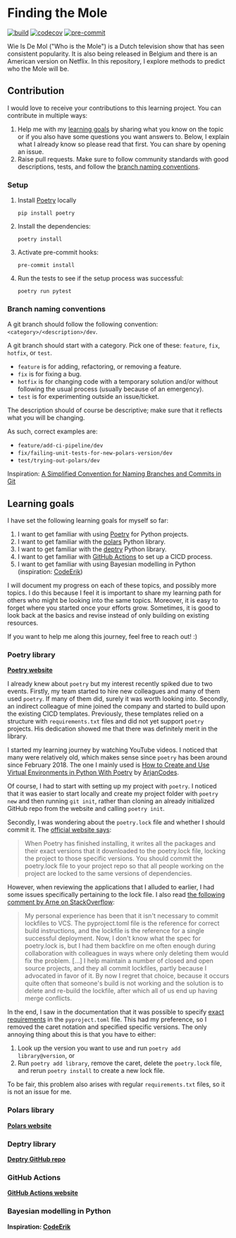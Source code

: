 # Finding the Mole
[![build](https://github.com/mikeweltevrede/finding-the-mole/actions/workflows/cd.yml/badge.svg)](https://github.com/mikeweltevrede/finding-the-mole/actions/workflows/cd.yml)
[![codecov](https://codecov.io/gh/mikeweltevrede/finding-the-mole/graph/badge.svg?token=9VU08WT5PP)](https://codecov.io/gh/mikeweltevrede/finding-the-mole)
[![pre-commit](https://results.pre-commit.ci/badge/github/mikeweltevrede/finding-the-mole/main.svg)](https://results.pre-commit.ci/latest/github/mikeweltevrede/finding-the-mole/main)

Wie Is De Mol ("Who is the Mole") is a Dutch television show that has seen consistent popularity. It is also being
released in Belgium and there is an American version on Netflix. In this repository, I explore methods to predict who
the Mole will be.

## Contribution
I would love to receive your contributions to this learning project. You can contribute in multiple ways:
1. Help me with my [learning goals](#learning-goals) by sharing what you know on the topic or if you also have some
   questions you want answers to. Below, I explain what I  already know so please read that first. You can share by
   opening an issue.
2. Raise pull requests. Make sure to follow community standards with good descriptions, tests, and follow the
   [branch naming conventions](#branch-naming-conventions).

### Setup
1. Install [Poetry](https://python-poetry.org/) locally
   ```
   pip install poetry
   ```

2. Install the dependencies:
   ```
   poetry install
   ```

3. Activate pre-commit hooks:
   ```
   pre-commit install
   ```

4. Run the tests to see if the setup process was successful:
   ```
   poetry run pytest
   ```

### Branch naming conventions
A git branch should follow the following convention: `<category>/<description>/dev`.

A git branch should start with a category. Pick one of these: `feature`, `fix`, `hotfix`, or `test`.
- `feature` is for adding, refactoring, or removing a feature.
- `fix` is for fixing a bug.
- `hotfix` is for changing code with a temporary solution and/or without following the usual process (usually because of
  an emergency).
- `test` is for experimenting outside an issue/ticket.

The description should of course be descriptive; make sure that it reflects what you will be changing.

As such, correct examples are:
- `feature/add-ci-pipeline/dev`
- `fix/failing-unit-tests-for-new-polars-version/dev`
- `test/trying-out-polars/dev`

Inspiration: [A Simplified Convention for Naming Branches and Commits in Git](https://dev.to/varbsan/a-simplified-convention-for-naming-branches-and-commits-in-git-il4)

## Learning goals
I have set the following learning goals for myself so far:
1. I want to get familiar with using [Poetry](https://python-poetry.org/) for Python projects.
2. I want to get familiar with the [polars](https://www.pola.rs/) Python library.
3. I want to get familiar with the [deptry](https://github.com/fpgmaas/deptry) Python library.
4. I want to get familiar with [GitHub Actions](https://github.com/features/actions) to set up a CICD process.
5. I want to get familiar with using Bayesian modelling in Python (inspiration:
   [CodeErik](https://www.codeerik.nl/widm-2023-op-zoek-naar-de-mol-met-data-analyse/))

I will document my progress on each of these topics, and possibly more topics. I do this because I feel it is important
to share my learning path for others who might be looking into the same topics. Moreover, it is easy to forget where you
started once your efforts grow. Sometimes, it is good to look back at the basics and revise instead of only building on
existing resources.

If you want to help me along this journey, feel free to reach out! :)

### Poetry library
[**Poetry website**](https://python-poetry.org/)

I already knew about `poetry` but my interest recently spiked due to two events. Firstly, my team started to hire
new colleagues and many of them used `poetry`. If many of them did, surely it was worth looking into. Secondly, an
indirect colleague of mine joined the company and started to build upon the existing CICD templates. Previously, these
templates relied on a structure with `requirements.txt` files and did not yet support `poetry` projects. His dedication
showed me that there was definitely merit in the library.

I started my learning journey by watching YouTube videos. I noticed that many were relatively old, which makes sense
since `poetry` has been around since February 2018. The one I mainly used is
[How to Create and Use Virtual Environments in Python With Poetry](https://www.youtube.com/watch?v=0f3moPe_bhk)
by [ArjanCodes](https://www.arjancodes.com).

Of course, I had to start with setting up my project with `poetry`. I noticed that it was easier to start locally and
create my project folder with `poetry new` and then running `git init`, rather than cloning an already initialized
GitHub repo from the website and calling `poetry init`.

Secondly, I was wondering about the `poetry.lock` file and whether I should commit it. The
[official website says](https://python-poetry.org/docs/basic-usage/#:~:text=You%20should%20commit%20the%20poetry.lock%20file%20to%20your%20project%20repo%20so%20that%20all%20people%20working%20on%20the%20project%20are%20locked%20to%20the%20same%20versions%20of%20dependencies):

> When Poetry has finished installing, it writes all the packages and their exact versions that it downloaded to the
> poetry.lock file, locking the project to those specific versions. You should commit the poetry.lock file to your
> project repo so that all people working on the project are locked to the same versions of dependencies.

However, when reviewing the applications that I alluded to earlier, I had some issues specifically pertaining to the
lock file. I also read [the following comment by Arne on StackOverflow](https://stackoverflow.com/a/61076546):
> My personal experience has been that it isn't necessary to commit lockfiles to VCS. The pyproject.toml file is the
> reference for correct build instructions, and the lockfile is the reference for a single successful deployment. Now, I
> don't know what the spec for poetry.lock is, but I had them backfire on me often enough during collaboration with
> colleagues in ways where only deleting them would fix the problem. [...] I help maintain a number of closed and open
> source projects, and they all commit lockfiles, partly because I advocated in favor of it. By now I regret that
> choice, because it occurs quite often that someone's build is not working and the solution is to delete and re-build
> the lockfile, after which all of us end up having merge conflicts.

In the end, I saw in the documentation that it was possible to specify
[exact requirements](https://python-poetry.org/docs/dependency-specification/#exact-requirements) in the
`pyproject.toml` file.  This had my preference, so I removed the caret notation and specified specific versions. The
only annoying thing about this is that you have to either:
1. Look up the version you want to use and run `poetry add library@version`, or
2. Run `poetry add library`, remove the caret, delete the `poetry.lock` file, and rerun `poetry install` to create a new
   lock file.

To be fair, this problem also arises with regular `requirements.txt` files, so it is not an issue for me.

### Polars library
[**Polars website**](https://www.pola.rs/)

### Deptry library
[**Deptry GitHub repo**](https://github.com/fpgmaas/deptry)

### GitHub Actions
[**GitHub Actions website**](https://github.com/features/actions)

### Bayesian modelling in Python
**Inspiration: [CodeErik](https://www.codeerik.nl/widm-2023-op-zoek-naar-de-mol-met-data-analyse/)**
